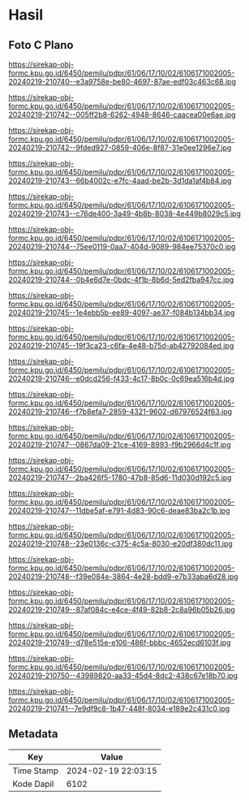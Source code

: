 # Hasil

## Foto C Plano

https://sirekap-obj-formc.kpu.go.id/6450/pemilu/pdpr/61/06/17/10/02/6106171002005-20240219-210740--e3a9758e-be80-4697-87ae-edf03c463c68.jpg

https://sirekap-obj-formc.kpu.go.id/6450/pemilu/pdpr/61/06/17/10/02/6106171002005-20240219-210742--005ff2b8-6262-4948-8646-caacea00e6ae.jpg

https://sirekap-obj-formc.kpu.go.id/6450/pemilu/pdpr/61/06/17/10/02/6106171002005-20240219-210742--9fded927-0859-406e-8f87-31e0ee1296e7.jpg

https://sirekap-obj-formc.kpu.go.id/6450/pemilu/pdpr/61/06/17/10/02/6106171002005-20240219-210743--66b4002c-e7fc-4aad-be2b-3d1da1af4b84.jpg

https://sirekap-obj-formc.kpu.go.id/6450/pemilu/pdpr/61/06/17/10/02/6106171002005-20240219-210743--c76de400-3a49-4b8b-8038-4e449b8029c5.jpg

https://sirekap-obj-formc.kpu.go.id/6450/pemilu/pdpr/61/06/17/10/02/6106171002005-20240219-210744--75ee0119-0aa7-404d-9089-984ee75370c0.jpg

https://sirekap-obj-formc.kpu.go.id/6450/pemilu/pdpr/61/06/17/10/02/6106171002005-20240219-210744--0b4e6d7e-0bdc-4f1b-8b6d-5ed2fba947cc.jpg

https://sirekap-obj-formc.kpu.go.id/6450/pemilu/pdpr/61/06/17/10/02/6106171002005-20240219-210745--1e4ebb5b-ee89-4097-ae37-f084b134bb34.jpg

https://sirekap-obj-formc.kpu.go.id/6450/pemilu/pdpr/61/06/17/10/02/6106171002005-20240219-210745--19f3ca23-c6fa-4e48-b75d-ab42792084ed.jpg

https://sirekap-obj-formc.kpu.go.id/6450/pemilu/pdpr/61/06/17/10/02/6106171002005-20240219-210746--e0dcd256-f433-4c17-8b0c-0c69ea516b4d.jpg

https://sirekap-obj-formc.kpu.go.id/6450/pemilu/pdpr/61/06/17/10/02/6106171002005-20240219-210746--f7b8efa7-2859-4321-9602-d67976524f63.jpg

https://sirekap-obj-formc.kpu.go.id/6450/pemilu/pdpr/61/06/17/10/02/6106171002005-20240219-210747--0867da09-21ce-4169-8993-f9b2966d4c1f.jpg

https://sirekap-obj-formc.kpu.go.id/6450/pemilu/pdpr/61/06/17/10/02/6106171002005-20240219-210747--2ba426f5-1780-47b8-85d6-11d030d192c5.jpg

https://sirekap-obj-formc.kpu.go.id/6450/pemilu/pdpr/61/06/17/10/02/6106171002005-20240219-210747--11dbe5af-e791-4d83-90c6-deae83ba2c1b.jpg

https://sirekap-obj-formc.kpu.go.id/6450/pemilu/pdpr/61/06/17/10/02/6106171002005-20240219-210748--23e0136c-c375-4c5a-8030-e20df380dc11.jpg

https://sirekap-obj-formc.kpu.go.id/6450/pemilu/pdpr/61/06/17/10/02/6106171002005-20240219-210748--f39e084e-3864-4e28-bdd9-e7b33aba6d28.jpg

https://sirekap-obj-formc.kpu.go.id/6450/pemilu/pdpr/61/06/17/10/02/6106171002005-20240219-210749--87af084c-e4ce-4f49-82b8-2c8a96b05b26.jpg

https://sirekap-obj-formc.kpu.go.id/6450/pemilu/pdpr/61/06/17/10/02/6106171002005-20240219-210749--d78e515e-e106-486f-bbbc-4652ecd6103f.jpg

https://sirekap-obj-formc.kpu.go.id/6450/pemilu/pdpr/61/06/17/10/02/6106171002005-20240219-210750--43989820-aa33-45d4-8dc2-438c67e18b70.jpg

https://sirekap-obj-formc.kpu.go.id/6450/pemilu/pdpr/61/06/17/10/02/6106171002005-20240219-210741--7e9df9c8-1b47-448f-8034-e189e2c431c0.jpg


## Metadata

| Key        | Value               |
| ---------- | ------------------- |
| Time Stamp | 2024-02-19 22:03:15 |
| Kode Dapil | 6102                |




